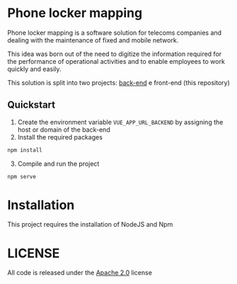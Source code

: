 # Phone locker mapping
Phone locker mapping is a software solution for telecoms companies and dealing with the maintenance
of fixed and mobile network.

This idea was born out of the need to digitize the information required for the performance of operational
activities and to enable employees to work quickly and easily.

This solution is split into two projects: [back-end](https://github.com/aldominasi/phone-locker-mapping-backend)
e front-end (this repository)

## Quickstart
1. Create the environment variable `VUE_APP_URL_BACKEND` by assigning the host or domain of the back-end
2. Install the required packages
```bash
npm install
```
3. Compile and run the project
```bash
npm serve
```

# Installation
This project requires the installation of NodeJS and Npm

# LICENSE
All code is released under the [Apache 2.0](https://github.com/aldominasi/phone-locker-mapping.pwa/blob/main/LICENSE) license